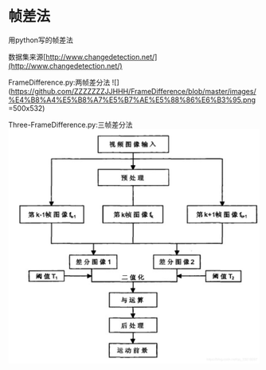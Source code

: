 # 帧差法

用python写的帧差法

数据集来源[http://www.changedetection.net/](http://www.changedetection.net/)

FrameDifference.py:两帧差分法
![](https://github.com/ZZZZZZZJJHHH/FrameDifference/blob/master/images/%E4%B8%A4%E5%B8%A7%E5%B7%AE%E5%88%86%E6%B3%95.png =500x532)

Three-FrameDifference.py:三帧差分法
![](https://github.com/ZZZZZZZJJHHH/FrameDifference/blob/master/images/%E4%B8%89%E5%B8%A7%E5%B7%AE%E5%88%86%E6%B3%95.png)

